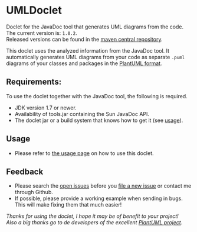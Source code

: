 # UMLDoclet
Doclet for the JavaDoc tool that generates UML diagrams from the code.  
The current version is: `1.0.2`.  
Released versions can be found in the [maven central repository](http://repo.maven.apache.org/maven2/nl/talsmasoftware/umldoclet/).  

This doclet uses the analyzed information from the JavaDoc tool.
It automatically generates UML diagrams from your code as separate 
`.puml` diagrams of your classes and packages in the 
[PlantUML format](http://plantuml.com/).

## Requirements:
To use the doclet together with the JavaDoc tool, the following is required.

- JDK version 1.7 or newer.
- Availability of tools.jar containing the Sun JavaDoc API.
- The doclet jar or a build system that knows how to get it (see [usage](USAGE.md)).

## Usage

- Please refer to [the usage page](USAGE.md) on how to use this doclet.

## Feedback

- Please search the [open issues](https://github.com/talsma-ict/umldoclet/issues)
  before you [file a new issue](https://github.com/talsma-ict/umldoclet/issues/new)
  or contact me through Github.  
- If possible, please provide a working example when sending in bugs.
  This will make fixing them that much easier!
  
  
_Thanks for using the doclet, I hope it may be of benefit to your project!_  
_Also a big thanks go to de developers of the excellent [PlantUML project](http://plantuml.com/)._
